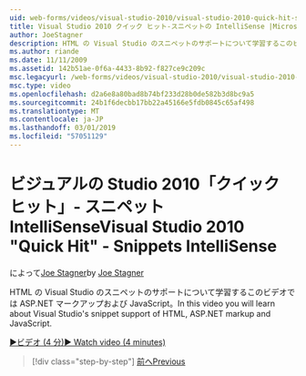 ```yaml
---
uid: web-forms/videos/visual-studio-2010/visual-studio-2010-quick-hit-snippets-intellisense
title: Visual Studio 2010 クイック ヒット-スニペットの IntelliSense |Microsoft Docs
author: JoeStagner
description: HTML の Visual Studio のスニペットのサポートについて学習するこのビデオでは ASP.NET マークアップおよび JavaScript。
ms.author: riande
ms.date: 11/11/2009
ms.assetid: 142b51ae-0f6a-4433-8b92-f827ce9c209c
msc.legacyurl: /web-forms/videos/visual-studio-2010/visual-studio-2010-quick-hit-snippets-intellisense
msc.type: video
ms.openlocfilehash: d2a6e8a80bad8b74bf233d28b0de582b3d8bc9a5
ms.sourcegitcommit: 24b1f6decbb17bb22a45166e5fdb0845c65af498
ms.translationtype: MT
ms.contentlocale: ja-JP
ms.lasthandoff: 03/01/2019
ms.locfileid: "57051129"
---
```

<a name="visual-studio-2010-quick-hit---snippets-intellisense"></a><span data-ttu-id="96d8d-103">ビジュアルの Studio 2010「クイック ヒット」- スニペット IntelliSense</span><span class="sxs-lookup"><span data-stu-id="96d8d-103">Visual Studio 2010 "Quick Hit" - Snippets IntelliSense</span></span>
====================
<span data-ttu-id="96d8d-104">によって[Joe Stagner](https://github.com/JoeStagner)</span><span class="sxs-lookup"><span data-stu-id="96d8d-104">by [Joe Stagner](https://github.com/JoeStagner)</span></span>

<span data-ttu-id="96d8d-105">HTML の Visual Studio のスニペットのサポートについて学習するこのビデオでは ASP.NET マークアップおよび JavaScript。</span><span class="sxs-lookup"><span data-stu-id="96d8d-105">In this video you will learn about Visual Studio's snippet support of HTML, ASP.NET markup and JavaScript.</span></span>

[<span data-ttu-id="96d8d-106">&#9654;ビデオ (4 分)</span><span class="sxs-lookup"><span data-stu-id="96d8d-106">&#9654; Watch video (4 minutes)</span></span>](https://channel9.msdn.com/Blogs/ASP-NET-Site-Videos/visual-studio-2010-quick-hit-snippets-intellisense)

> [!div class="step-by-step"]
> [<span data-ttu-id="96d8d-107">前へ</span><span class="sxs-lookup"><span data-stu-id="96d8d-107">Previous</span></span>](visual-studio-2010-quick-hit-websites-instead-of-web-projects.md)
